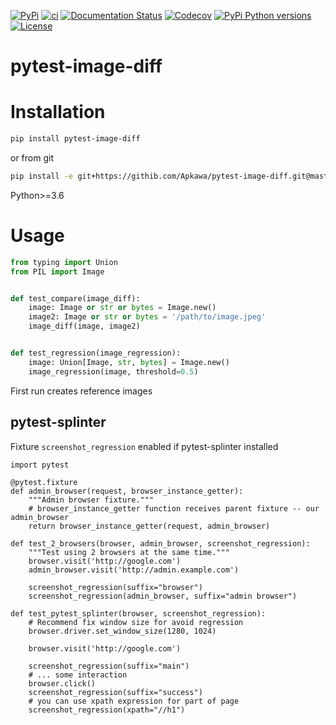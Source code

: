 [![PyPi](https://img.shields.io/pypi/v/pytest-image-diff.svg)](https://pypi.python.org/pypi/pytest-image-diff)
[![ci](https://github.com/Apkawa/pytest-image-diff/actions/workflows/ci.yml/badge.svg)](https://github.com/Apkawa/pytest-image-diff/actions/workflows/ci.yml)
[![Documentation Status](https://readthedocs.org/projects/pytest-image-diff/badge/?version=latest)](https://pytest-image-diff.readthedocs.io/en/latest/?badge=latest)
[![Codecov](https://codecov.io/gh/Apkawa/pytest-image-diff/branch/master/graph/badge.svg)](https://codecov.io/gh/Apkawa/pytest-image-diff)
[![PyPi Python versions](https://img.shields.io/pypi/pyversions/pytest-image-diff.svg)](https://pypi.python.org/pypi/pytest-image-diff)
[![License](https://img.shields.io/badge/license-MIT-blue.svg)](LICENSE)

# pytest-image-diff

# Installation

```bash
pip install pytest-image-diff
```

or from git

```bash
pip install -e git+https://githib.com/Apkawa/pytest-image-diff.git@master#egg=pytest-image-diff
```

Python>=3.6


# Usage

```python
from typing import Union
from PIL import Image


def test_compare(image_diff):
    image: Image or str or bytes = Image.new()
    image2: Image or str or bytes = '/path/to/image.jpeg'
    image_diff(image, image2)


def test_regression(image_regression):
    image: Union[Image, str, bytes] = Image.new()
    image_regression(image, threshold=0.5)
```

First run creates reference images

## pytest-splinter

Fixture `screenshot_regression` enabled if pytest-splinter installed

```python3
import pytest

@pytest.fixture
def admin_browser(request, browser_instance_getter):
    """Admin browser fixture."""
    # browser_instance_getter function receives parent fixture -- our admin_browser
    return browser_instance_getter(request, admin_browser)

def test_2_browsers(browser, admin_browser, screenshot_regression):
    """Test using 2 browsers at the same time."""
    browser.visit('http://google.com')
    admin_browser.visit('http://admin.example.com')

    screenshot_regression(suffix="browser")
    screenshot_regression(admin_browser, suffix="admin browser")

def test_pytest_splinter(browser, screenshot_regression):
    # Recommend fix window size for avoid regression
    browser.driver.set_window_size(1280, 1024)

    browser.visit('http://google.com')

    screenshot_regression(suffix="main")
    # ... some interaction
    browser.click()
    screenshot_regression(suffix="success")
    # you can use xpath expression for part of page
    screenshot_regression(xpath="//h1")
```
